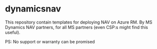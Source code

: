 # dynamicsnav
This repository contain templates for deploying NAV on Azure RM. 
By MS Dynamics NAV partners, for all MS partners (even CSP:s might find this useful).

PS: No support or warranty can be promised
